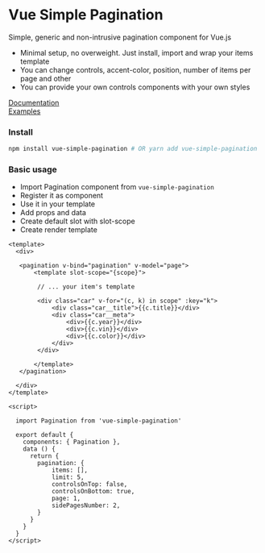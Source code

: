 # Vue Simple Pagination

Simple, generic and non-intrusive pagination component for Vue.js  

* Minimal setup, no overweight. Just install, import and wrap your items template
* You can change controls, accent-color, position, number of items per page and other  
* You can provide your own controls components with your own styles

[Documentation](https://pavelshar.github.io/vue-simple-pagination/)  
[Examples](https://pavelshar.github.io/vue-simple-pagination/guide/examples.html)

### Install
```bash
npm install vue-simple-pagination # OR yarn add vue-simple-pagination
```

### Basic usage  
* Import Pagination component from `vue-simple-pagination`
* Register it as component
* Use it in your template
* Add props and data
* Create default slot with slot-scope
* Create render template 

```vue
<template>
  <div>
  
   <pagination v-bind="pagination" v-model="page">
       <template slot-scope="{scope}">
       
        // ... your item's template
        
        <div class="car" v-for="(c, k) in scope" :key="k">
            <div class="car__title">{{c.title}}</div>
            <div class="car__meta">
                <div>{{c.year}}</div>
                <div>{{c.vin}}</div>
                <div>{{c.color}}</div>
            </div>
        </div>   
          
       </template>
   </pagination>
    
  </div>
</template>

<script>

  import Pagination from 'vue-simple-pagination'

  export default {
    components: { Pagination },
    data () {
      return {
        pagination: {
            items: [],
            limit: 5,
            controlsOnTop: false,
            controlsOnBottom: true,
            page: 1,
            sidePagesNumber: 2,
        }
      }
    }
  }
</script>
```


